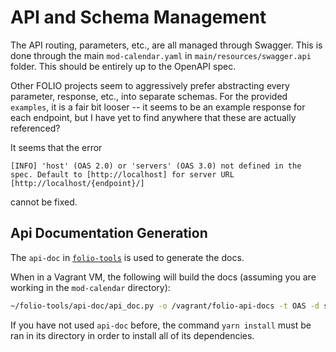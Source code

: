 # API and Schema Management

The API routing, parameters, etc., are all managed through Swagger. This is done through the main
`mod-calendar.yaml` in `main/resources/swagger.api` folder. This should be entirely up to the
OpenAPI spec.

Other FOLIO projects seem to aggressively prefer abstracting every parameter, response, etc., into
separate schemas. For the provided `examples`, it is a fair bit looser -- it seems to be an example
response for each endpoint, but I have yet to find anywhere that these are actually referenced?

It seems that the error

```
[INFO] 'host' (OAS 2.0) or 'servers' (OAS 3.0) not defined in the spec. Default to [http://localhost] for server URL [http://localhost/{endpoint}/]
```

cannot be fixed.

## Api Documentation Generation

The `api-doc` in [`folio-tools`](https://github.com/folio-org/folio-tools) is used to generate the
docs.

When in a Vagrant VM, the following will build the docs (assuming you are working in the
`mod-calendar` directory):

```sh
~/folio-tools/api-doc/api_doc.py -o /vagrant/folio-api-docs -t OAS -d src/main/resources/swagger.api
```

If you have not used `api-doc` before, the command `yarn install` must be ran in its directory in
order to install all of its dependencies.
